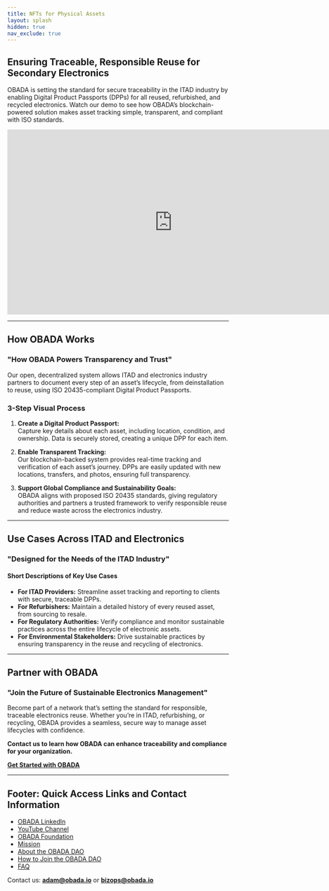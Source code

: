 ```yaml
---
title: NFTs for Physical Assets
layout: splash
hidden: true
nav_exclude: true
---
```



## Ensuring Traceable, Responsible Reuse for Secondary Electronics

OBADA is setting the standard for secure traceability in the ITAD industry by enabling Digital Product Passports (DPPs) for all reused, refurbished, and recycled electronics. Watch our demo to see how OBADA’s blockchain-powered solution makes asset tracking simple, transparent, and compliant with ISO standards.

<iframe width="750" height="421" src="https://www.youtube.com/embed/NHYf5NHNor4?si=k6OpQ8QMbWikLmwz" title="YouTube video player" frameborder="0" allow="accelerometer; autoplay; clipboard-write; encrypted-media; gyroscope; picture-in-picture; web-share" referrerpolicy="strict-origin-when-cross-origin" allowfullscreen></iframe>

---

## How OBADA Works

### "How OBADA Powers Transparency and Trust"

Our open, decentralized system allows ITAD and electronics industry partners to document every step of an asset’s lifecycle, from deinstallation to reuse, using ISO 20435-compliant Digital Product Passports.

### 3-Step Visual Process

1. **Create a Digital Product Passport:**  
   Capture key details about each asset, including location, condition, and ownership. Data is securely stored, creating a unique DPP for each item.

2. **Enable Transparent Tracking:**  
   Our blockchain-backed system provides real-time tracking and verification of each asset’s journey. DPPs are easily updated with new locations, transfers, and photos, ensuring full transparency.

3. **Support Global Compliance and Sustainability Goals:**  
   OBADA aligns with proposed ISO 20435 standards, giving regulatory authorities and partners a trusted framework to verify responsible reuse and reduce waste across the electronics industry.

---

## Use Cases Across ITAD and Electronics

### "Designed for the Needs of the ITAD Industry"

#### Short Descriptions of Key Use Cases

- **For ITAD Providers:** Streamline asset tracking and reporting to clients with secure, traceable DPPs.
- **For Refurbishers:** Maintain a detailed history of every reused asset, from sourcing to resale.
- **For Regulatory Authorities:** Verify compliance and monitor sustainable practices across the entire lifecycle of electronic assets.
- **For Environmental Stakeholders:** Drive sustainable practices by ensuring transparency in the reuse and recycling of electronics.

---

## Partner with OBADA

### "Join the Future of Sustainable Electronics Management"

Become part of a network that’s setting the standard for responsible, traceable electronics reuse. Whether you’re in ITAD, refurbishing, or recycling, OBADA provides a seamless, secure way to manage asset lifecycles with confidence.

**Contact us to learn how OBADA can enhance traceability and compliance for your organization.**

**[Get Started with OBADA](https://www.obadafoundation.org/dao/join/)**

---

## Footer: Quick Access Links and Contact Information

- [OBADA LinkedIn](https://www.linkedin.com/company/obada/)
- [YouTube Channel](https://www.youtube.com/@obadablockchain)
- [OBADA Foundation](https://www.obadafoundation.org)
- [Mission](https://www.obadafoundation.org/mission/)
- [About the OBADA DAO](https://www.obadafoundation.org/dao/)
- [How to Join the OBADA DAO](https://www.obadafoundation.org/dao/join/)
- [FAQ](https://www.obadafoundation.org/faq/)

Contact us: **adam@obada.io** or **bizops@obada.io**

